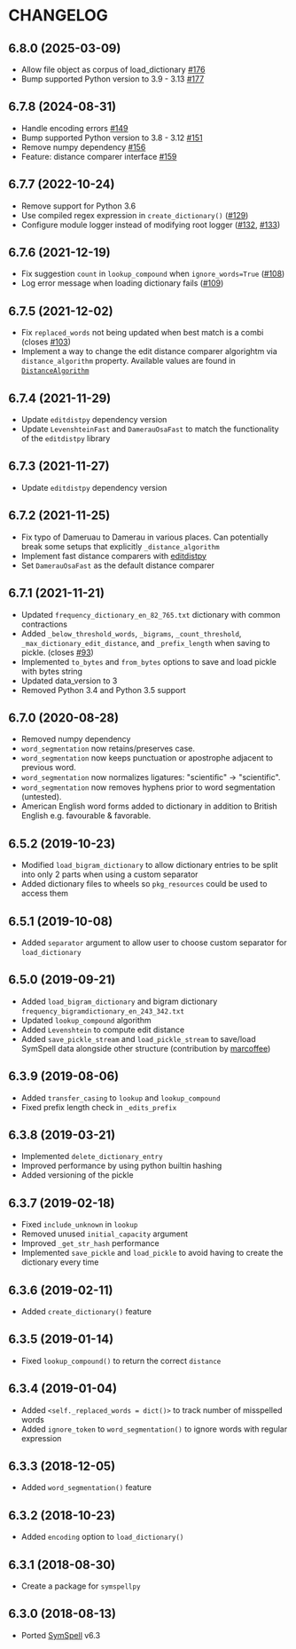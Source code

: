 CHANGELOG <br>
==============

## 6.8.0 (2025-03-09)
- Allow file object as corpus of load_dictionary [#176](https://github.com/mammothb/symspellpy/pull/176)
- Bump supported Python version to 3.9 - 3.13 [#177](https://github.com/mammothb/symspellpy/pull/177)

## 6.7.8 (2024-08-31)
- Handle encoding errors [#149](https://github.com/mammothb/symspellpy/pull/149)
- Bump supported Python version to 3.8 - 3.12 [#151](https://github.com/mammothb/symspellpy/pull/151)
- Remove numpy dependency [#156](https://github.com/mammothb/symspellpy/pull/156)
- Feature: distance comparer interface [#159](https://github.com/mammothb/symspellpy/pull/159)

## 6.7.7 (2022-10-24)
- Remove support for Python 3.6
- Use compiled regex expression in `create_dictionary()` ([#129](https://github.com/mammothb/symspellpy/pull/129))
- Configure module logger instead of modifying root logger ([#132](https://github.com/mammothb/symspellpy/pull/132), [#133](https://github.com/mammothb/symspellpy/pull/133))

## 6.7.6 (2021-12-19)
- Fix suggestion `count` in `lookup_compound` when `ignore_words=True` ([#108](https://github.com/mammothb/symspellpy/pull/108))
- Log error message when loading dictionary fails ([#109](https://github.com/mammothb/symspellpy/pull/109))

## 6.7.5 (2021-12-02)
- Fix `replaced_words` not being updated when best match is a combi (closes [#103](https://github.com/mammothb/symspellpy/issues/103))
- Implement a way to change the edit distance comparer algorightm via `distance_algorithm` property. Available values are found in [`DistanceAlgorithm`](https://symspellpy.readthedocs.io/en/latest/api/editdistance.html#symspellpy.editdistance.DistanceAlgorithm)

## 6.7.4 (2021-11-29)
- Update `editdistpy` dependency version
- Update `LevenshteinFast` and `DamerauOsaFast` to match the functionality of the `editdistpy` library

## 6.7.3 (2021-11-27)
- Update `editdistpy` dependency version

## 6.7.2 (2021-11-25)
- Fix typo of Dameruau to Damerau in various places. Can potentially break some setups that explicitly `_distance_algorithm`
- Implement fast distance comparers with [editdistpy](https://github.com/mammothb/editdistpy)
- Set `DamerauOsaFast` as the default distance comparer

## 6.7.1 (2021-11-21)
- Updated `frequency_dictionary_en_82_765.txt` dictionary with common contractions
- Added `_below_threshold_words`, `_bigrams`, `_count_threshold`, `_max_dictionary_edit_distance`, and `_prefix_length` when saving to pickle. (closes [#93](https://github.com/mammothb/symspellpy/issues/93))
- Implemented `to_bytes` and `from_bytes` options to save and load pickle with bytes string
- Updated data_version to 3
- Removed Python 3.4 and Python 3.5 support

## 6.7.0 (2020-08-28)
- Removed numpy dependency
- `word_segmentation` now retains/preserves case.
- `word_segmentation` now keeps punctuation or apostrophe adjacent to previous
word.
- `word_segmentation` now normalizes ligatures: "scientiﬁc" -> "scientific".
- `word_segmentation` now removes hyphens prior to word segmentation
(untested).
- American English word forms added to dictionary in addition to British
English e.g. favourable & favorable.

## 6.5.2 (2019-10-23)
- Modified `load_bigram_dictionary` to allow dictionary entries to be split
into only 2 parts when using a custom separator
- Added dictionary files to wheels so `pkg_resources` could be used to access
them

## 6.5.1 (2019-10-08)
- Added `separator` argument to allow user to choose custom separator for `load_dictionary`

## 6.5.0 (2019-09-21)
- Added `load_bigram_dictionary` and bigram dictionary `frequency_bigramdictionary_en_243_342.txt`
- Updated `lookup_compound` algorithm
- Added `Levenshtein` to compute edit distance
- Added `save_pickle_stream` and `load_pickle_stream` to save/load SymSpell data alongside other structure (contribution by [marcoffee](https://github.com/marcoffee))

## 6.3.9 (2019-08-06)
- Added `transfer_casing` to `lookup` and `lookup_compound`
- Fixed prefix length check in `_edits_prefix`

## 6.3.8 (2019-03-21)
- Implemented `delete_dictionary_entry`
- Improved performance by using python builtin hashing
- Added versioning of the pickle

## 6.3.7 (2019-02-18)
- Fixed `include_unknown` in `lookup`
- Removed unused `initial_capacity` argument
- Improved `_get_str_hash` performance
- Implemented `save_pickle` and `load_pickle` to avoid having to create the
dictionary every time

## 6.3.6 (2019-02-11)
- Added `create_dictionary()` feature

## 6.3.5 (2019-01-14)
- Fixed `lookup_compound()` to return the correct `distance`

## 6.3.4 (2019-01-04)
- Added `<self._replaced_words = dict()>` to track number of misspelled words
- Added `ignore_token` to `word_segmentation()` to ignore words with regular expression

## 6.3.3 (2018-12-05)
- Added `word_segmentation()` feature

## 6.3.2 (2018-10-23)
- Added `encoding` option to `load_dictionary()`

## 6.3.1 (2018-08-30)
- Create a package for `symspellpy`

## 6.3.0 (2018-08-13)
- Ported [SymSpell](https://github.com/wolfgarbe/SymSpell) v6.3
